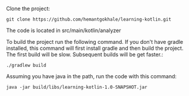 Clone the project:
```
git clone https://github.com/hemantgokhale/learning-kotlin.git
```
The code is located in src/main/kotlin/analyzer

To build the project run the following command. If you don't have gradle installed, 
this command will first install gradle and then build the project. The first build will be slow.
Subsequent builds will be get faster.:
```
./gradlew build
```

Assuming you have java in the path, run the code with this command:
```
java -jar build/libs/learning-kotlin-1.0-SNAPSHOT.jar
```
